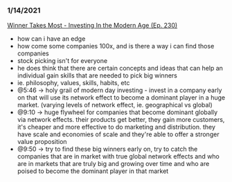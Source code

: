 


### 1/14/2021
[Winner Takes Most - Investing In the Modern Age (Ep. 230)](https://www.youtube.com/watch?v=wyw6GB2KYCY)
- how can i have an edge
- how come some companies 100x, and is there a way i can find those companies
- stock picking isn't for everyone
- he does think that there are certain concepts and ideas that can help an individual gain skills that are needed to pick big winners
- ie. philosophy, values, skills, habits, etc
- @5:46 -> holy grail of modern day investing - invest in a company early on that will use its network effect to become a dominant player in a huge market. (varying levels of network effect, ie. geographical vs global)
- @9:10 -> huge flywheel for companies that become dominant globally via network effects. their products get better, they gain more customers, it's cheaper and more effective to do marketing and distribution. they have scale and economies of scale and they're able to offer a stronger value proposition
- @9:50 -> try to find these big winners early on, try to catch the companies that are in market with true global network effects and who are in markets that are truly big and growing over time and who are poised to become the dominant player in that market
